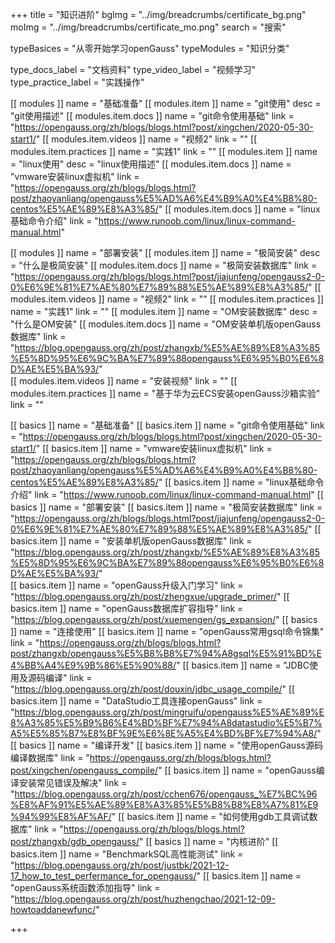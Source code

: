 +++
title = "知识进阶"
bgImg = "../img/breadcrumbs/certificate_bg.png"
moImg = "../img/breadcrumbs/certificate_mo.png"
search = "搜索"



typeBasices = "从零开始学习openGauss"
typeModules = "知识分类"

type_docs_label = "文档资料"
type_video_label = "视频学习"
type_practice_label = "实践操作"

[[ modules ]]
    name = "基础准备"
    [[ modules.item ]]
        name = "git使用"
        desc = "git使用描述"
        [[ modules.item.docs ]]
            name = "git命令使用基础"
            link = "https://opengauss.org/zh/blogs/blogs.html?post/xingchen/2020-05-30-start1/"
        [[ modules.item.videos ]]
            name = "视频2"
            link = ""
        [[ modules.item.practices ]]
            name = "实践1"
            link = ""
    [[ modules.item ]]
        name = "linux使用"
        desc = "linux使用描述"
        [[ modules.item.docs ]]
            name = "vmware安装linux虚拟机"
            link = "https://opengauss.org/zh/blogs/blogs.html?post/zhaoyanliang/opengauss%E5%AD%A6%E4%B9%A0%E4%B8%80-centos%E5%AE%89%E8%A3%85/"
        [[ modules.item.docs ]]
            name = "linux基础命令介绍"
            link = "https://www.runoob.com/linux/linux-command-manual.html"


[[ modules ]]
    name = "部署安装"
    [[ modules.item ]]
        name = "极简安装"
        desc = "什么是极简安装"
        [[ modules.item.docs ]]
            name = "极简安装数据库"
            link = "https://opengauss.org/zh/blogs/blogs.html?post/jiajunfeng/opengauss2-0-0%E6%9E%81%E7%AE%80%E7%89%88%E5%AE%89%E8%A3%85/"
        [[ modules.item.videos ]]
            name = "视频2"
            link = ""
        [[ modules.item.practices ]]
            name = "实践1"
            link = ""
    [[ modules.item ]]
        name = "OM安装数据库"
        desc = "什么是OM安装"
        [[  modules.item.docs ]] 
            name = "OM安装单机版openGauss数据库"
            link = "https://blog.opengauss.org/zh/post/zhangxb/%E5%AE%89%E8%A3%85%E5%8D%95%E6%9C%BA%E7%89%88opengauss%E6%95%B0%E6%8D%AE%E5%BA%93/"  
        [[ modules.item.videos ]]
            name = "安装视频"
            link = ""
        [[ modules.item.practices ]]
            name = "基于华为云ECS安装openGauss沙箱实验"
            link = ""   












[[ basics ]]
    name = "基础准备"
    [[ basics.item ]]
        name = "git命令使用基础"
        link = "https://opengauss.org/zh/blogs/blogs.html?post/xingchen/2020-05-30-start1/"
    [[ basics.item ]] 
        name = "vmware安装linux虚拟机"
        link = "https://opengauss.org/zh/blogs/blogs.html?post/zhaoyanliang/opengauss%E5%AD%A6%E4%B9%A0%E4%B8%80-centos%E5%AE%89%E8%A3%85/"
    [[ basics.item ]] 
        name = "linux基础命令介绍"
        link = "https://www.runoob.com/linux/linux-command-manual.html"
[[ basics ]]
    name = "部署安装"
    [[ basics.item ]]
        name = "极简安装数据库"
        link = "https://opengauss.org/zh/blogs/blogs.html?post/jiajunfeng/opengauss2-0-0%E6%9E%81%E7%AE%80%E7%89%88%E5%AE%89%E8%A3%85/"
    [[ basics.item ]] 
        name = "安装单机版openGauss数据库"
        link = "https://blog.opengauss.org/zh/post/zhangxb/%E5%AE%89%E8%A3%85%E5%8D%95%E6%9C%BA%E7%89%88opengauss%E6%95%B0%E6%8D%AE%E5%BA%93/"   
    [[ basics.item ]]
        name = "openGauss升级入门学习"
        link = "https://blog.opengauss.org/zh/post/zhengxue/upgrade_primer/"
    [[ basics.item ]] 
        name = "openGauss数据库扩容指导"
        link = "https://blog.opengauss.org/zh/post/xuemengen/gs_expansion/"
[[ basics ]]
    name = "连接使用"
    [[ basics.item ]]
        name = "openGauss常用gsql命令锦集"
        link = "https://opengauss.org/zh/blogs/blogs.html?post/zhangxb/opengauss%E5%B8%B8%E7%94%A8gsql%E5%91%BD%E4%BB%A4%E9%9B%86%E5%90%88/"
    [[ basics.item ]] 
        name = "JDBC使用及源码编译"
        link = "https://blog.opengauss.org/zh/post/douxin/jdbc_usage_compile/"
    [[ basics.item ]] 
        name = "DataStudio工具连接openGauss"
        link = "https://blog.opengauss.org/zh/post/mingruifu/opengauss%E5%AE%89%E8%A3%85%E5%B9%B6%E4%BD%BF%E7%94%A8datastudio%E5%B7%A5%E5%85%B7%E8%BF%9E%E6%8E%A5%E4%BD%BF%E7%94%A8/"
[[ basics ]]
    name = "编译开发"
    [[ basics.item ]]
        name = "使用openGauss源码编译数据库"
        link = "https://opengauss.org/zh/blogs/blogs.html?post/xingchen/opengauss_compile/"
    [[ basics.item ]] 
        name = "openGauss编译安装常见错误及解决"
        link = "https://blog.opengauss.org/zh/post/cchen676/opengauss_%E7%BC%96%E8%AF%91%E5%AE%89%E8%A3%85%E5%B8%B8%E8%A7%81%E9%94%99%E8%AF%AF/"
    [[ basics.item ]] 
        name = "如何使用gdb工具调试数据库"
        link = "https://opengauss.org/zh/blogs/blogs.html?post/zhangxb/gdb_opengauss/"
[[ basics ]]
    name = "内核进阶"
    [[ basics.item ]]
        name = "BenchmarkSQL高性能测试"
        link = "https://blog.opengauss.org/zh/post/justbk/2021-12-17_how_to_test_perfermance_for_opengauss/"
    [[ basics.item ]] 
        name = "openGauss系统函数添加指导"
        link = "https://blog.opengauss.org/zh/post/huzhengchao/2021-12-09-howtoaddanewfunc/"



+++